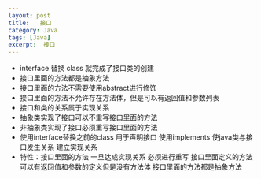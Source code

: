 ```yaml
---
layout: post
title:   接口
category: Java
tags: [Java]
excerpt:  接口
---
```


- interface 替换 class 就完成了接口类的创建
- 接口里面的方法都是抽象方法
- 接口里面的方法不需要使用abstract进行修饰
- 接口里面的方法不允许存在方法体，但是可以有返回值和参数列表
- 接口和类的关系属于实现关系
- 抽象类实现了接口可以不重写接口里面的方法
- 非抽象类实现了接口必须重写接口里面的方法
- 使用interface替换之前的class 用于声明接口 使用implements 使java类与接口发生关系 建立实现关系 
- 特性：接口里面的方法 一旦达成实现关系 必须进行重写 接口里面定义的方法 可以有返回值和参数的定义但是没有方法体 接口里面的方法都是抽象方法
